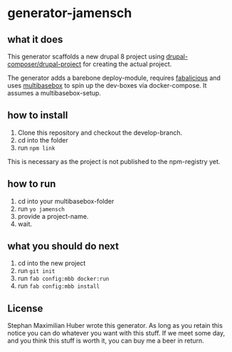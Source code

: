 # generator-jamensch

## what it does

This generator scaffolds a new drupal 8 project using [drupal-composer/drupal-project](https://github.com/drupal-composer/drupal-project) for
creating the actual project. 

The generator adds a barebone deploy-module, requires [fabalicious](https://github.com/factorial-io/fabalicious) and uses
[multibasebox](https://github.com/factorial-io/multibasebox) to spin up the dev-boxes via docker-compose. It
assumes a multibasebox-setup.

## how to install

1. Clone this repository and checkout the develop-branch.
2. cd into the folder
3. run `npm link`

This is necessary as the project is not published to the npm-registry yet.

## how to run

1. cd into your multibasebox-folder
2. run `yo jamensch`
3. provide a project-name.
4. wait.

## what you should do next

1. cd into the new project
2. run `git init`
3. run `fab config:mbb docker:run`
4. run `fab config:mbb install`

## License

Stephan Maximilian Huber wrote this generator. As long as you retain this notice you can do whatever you want with this stuff. If we meet some day, and you think this stuff is worth it, you can buy me a beer in return.

